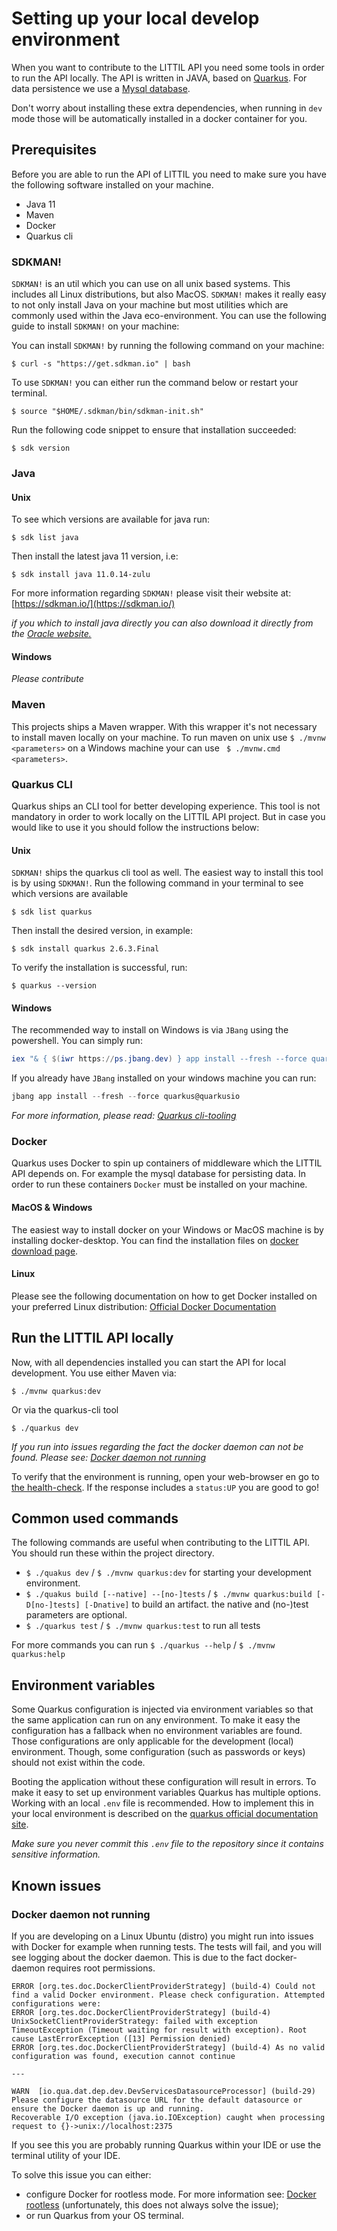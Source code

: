 # Setting up your local develop environment
When you want to contribute to the LITTIL API you need some tools in order to run the API locally. 
The API is written in JAVA, based on [Quarkus](https://www.quarkus.io). For data persistence we use a [Mysql database](https://www.mysql.com). 

Don't worry about installing these extra dependencies, when running in `dev` mode those will be automatically installed 
in a docker container for you. 

## Prerequisites
Before you are able to run the API of LITTIL you need to make sure you have the following software installed on 
your machine.
- Java 11
- Maven
- Docker
- Quarkus cli

### SDKMAN!
`SDKMAN!` is an util which you can use on all unix based systems. This includes all Linux distributions, but also MacOS. 
`SDKMAN!` makes it really easy to not only install Java on your machine but most utilities which are commonly used within 
the Java eco-environment. You can use the following guide to install `SDKMAN!` on your machine:

You can install `SDKMAN!` by running the following command on your machine:

```shell
$ curl -s "https://get.sdkman.io" | bash
```

To use `SDKMAN!` you can either run the command below or restart your terminal.
```shell
$ source "$HOME/.sdkman/bin/sdkman-init.sh"
```

Run the following code snippet to ensure that installation succeeded:
```shell
$ sdk version
```

### Java
#### Unix
To see which versions are available for java run:
```shell
$ sdk list java 
```

Then install the latest java 11 version, i.e:
```shell
$ sdk install java 11.0.14-zulu    
```                            
For more information regarding `SDKMAN!` please visit their website at: [https://sdkman.io/](https://sdkman.io/)

_if you which to install java directly you can also download it directly from the
[Oracle website.](https://www.oracle.com/java/technologies/javase/jdk11-archive-downloads.html)_
                       
#### Windows
_Please contribute_
         
### Maven
This projects ships a Maven wrapper. With this wrapper it's not necessary to install maven locally on your machine. 
To run maven on unix use `$ ./mvnw <parameters>` on a Windows machine your can use ` $ ./mvnw.cmd <parameters>`.

### Quarkus CLI
Quarkus ships an CLI tool for better developing experience. This tool is not mandatory in order to work locally on the 
LITTIL API project. But in case you would like to use it you should follow the instructions below:

#### Unix
`SDKMAN!` ships the quarkus cli tool as well. The easiest way to install this tool is by using `SDKMAN!`. Run the following 
command in your terminal to see which versions are available

```shell
$ sdk list quarkus
```

Then install the desired version, in example:
```shell
$ sdk install quarkus 2.6.3.Final
```

To verify the installation is successful, run: 
```shell
$ quarkus --version
```
                        
#### Windows
The recommended way to install on Windows is via `JBang` using the powershell. You can simply run:
```powershell
iex "& { $(iwr https://ps.jbang.dev) } app install --fresh --force quarkus@quarkusio"
```

If you already have `JBang` installed on your windows machine you can run:
```powershell
jbang app install --fresh --force quarkus@quarkusio
```

_For more information, please read: [Quarkus cli-tooling](https://quarkus.io/guides/cli-tooling)_

### Docker
Quarkus uses Docker to spin up containers of middleware which the LITTIL API depends on. For example the mysql 
database for persisting data. In order to run these containers `Docker` must be installed on your machine. 

#### MacOS & Windows
The easiest way to install docker on your Windows or MacOS machine is by installing docker-desktop. You can find the
installation files on [docker download page](https://www.docker.com/get-started). 

#### Linux
Please see the following documentation on how to get Docker installed on your preferred Linux distribution: 
[Official Docker Documentation](https://docs.docker.com/engine/install/#server)

## Run the LITTIL API locally
Now, with all dependencies installed you can start the API for local development. You use either Maven via:

```shell
$ ./mvnw quarkus:dev
```

Or via the quarkus-cli tool
```shell
$ ./quarkus dev
```

_If you run into issues regarding the fact the docker daemon can not be found. Please see: [Docker daemon not running](Docker-daemon-not-running)_ 
                                                                                                                                       
To verify that the environment is running, open your web-browser en go to [the health-check](http://localhost:8080/q/health). 
If the response includes a `status:UP` you are good to go!

## Common used commands
The following commands are useful when contributing to the LITTIL API. You should run these within the project directory.
- `$ ./quakus dev` / `$ ./mvnw quarkus:dev` for starting your development environment.
- `$ ./quakus build [--native] --[no-]tests` / `$ ./mvnw quarkus:build [-D[no-]tests] [-Dnative]` to build an artifact.
the native and (no-)test parameters are optional.
- `$ ./quarkus test` / `$ ./mvnw quarkus:test` to run all tests
                 
For more commands you can run `$ ./quarkus --help` / `$ ./mvnw quarkus:help`

## Environment variables
Some Quarkus configuration is injected via environment variables so that the same application can run on any environment.
To make it easy the configuration has a fallback when no environment variables are found. Those configurations are 
only applicable for the development (local) environment. Though, some configuration (such as passwords or keys) should not exist within the code.

Booting the application without these configuration will result in errors. To make it easy to set up environment variables
Quarkus has multiple options. Working with an local `.env` file is recommended. How to implement this in your local environment
is described on the [quarkus official documentation site](https://quarkus.io/guides/config-reference#env-file).

_Make sure you never commit this `.env` file to the repository since it contains sensitive information._

## Known issues

### Docker daemon not running
If you are developing on a Linux Ubuntu (distro) you might run into issues with Docker for example when running tests. 
The tests will fail, and you will see logging about the docker daemon. This is due to the fact docker-daemon requires root
permissions.

```
ERROR [org.tes.doc.DockerClientProviderStrategy] (build-4) Could not find a valid Docker environment. Please check configuration. Attempted configurations were:
ERROR [org.tes.doc.DockerClientProviderStrategy] (build-4) UnixSocketClientProviderStrategy: failed with exception TimeoutException (Timeout waiting for result with exception). Root cause LastErrorException ([13] Permission denied)
ERROR [org.tes.doc.DockerClientProviderStrategy] (build-4) As no valid configuration was found, execution cannot continue

---

WARN  [io.qua.dat.dep.dev.DevServicesDatasourceProcessor] (build-29) Please configure the datasource URL for the default datasource or ensure the Docker daemon is up and running.
Recoverable I/O exception (java.io.IOException) caught when processing request to {}->unix://localhost:2375
```

If you see this you are probably running Quarkus within your IDE or use the terminal utility of your IDE. 

To solve this issue you can either:
- configure Docker for rootless mode. For more information see: [Docker rootless](https://docs.docker.com/engine/security/rootless/)
(unfortunately, this does not always solve the issue);
- or run Quarkus from your OS terminal.